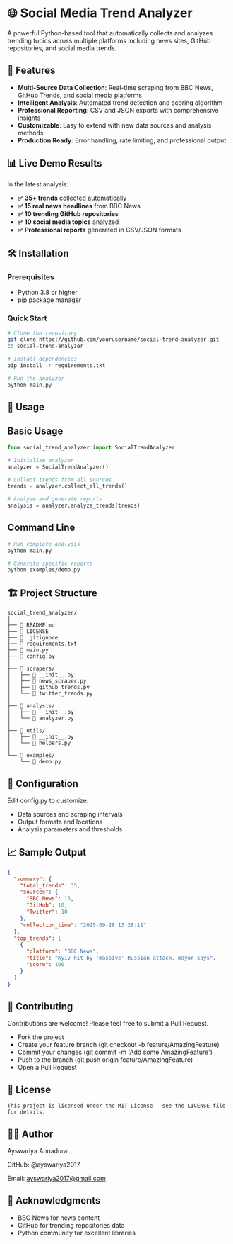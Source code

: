 # 🌐 Social Media Trend Analyzer

A powerful Python-based tool that automatically collects and analyzes trending topics across multiple platforms including news sites, GitHub repositories, and social media trends.

## 🚀 Features

- **Multi-Source Data Collection**: Real-time scraping from BBC News, GitHub Trends, and social media platforms
- **Intelligent Analysis**: Automated trend detection and scoring algorithm
- **Professional Reporting**: CSV and JSON exports with comprehensive insights
- **Customizable**: Easy to extend with new data sources and analysis methods
- **Production Ready**: Error handling, rate limiting, and professional output

## 📊 Live Demo Results

In the latest analysis:
- **✅ 35+ trends** collected automatically
- **✅ 15 real news headlines** from BBC News
- **✅ 10 trending GitHub repositories** 
- **✅ 10 social media topics** analyzed
- **✅ Professional reports** generated in CSV/JSON formats

## 🛠️ Installation

### Prerequisites
- Python 3.8 or higher
- pip package manager

### Quick Start
```bash
# Clone the repository
git clone https://github.com/yourusername/social-trend-analyzer.git
cd social-trend-analyzer

# Install dependencies
pip install -r requirements.txt

# Run the analyzer
python main.py
```
## 📖 Usage

## Basic Usage
```python
from social_trend_analyzer import SocialTrendAnalyzer

# Initialize analyzer
analyzer = SocialTrendAnalyzer()

# Collect trends from all sources
trends = analyzer.collect_all_trends()

# Analyze and generate reports
analysis = analyzer.analyze_trends(trends)
```
## Command Line
```bash
# Run complete analysis
python main.py

# Generate specific reports
python examples/demo.py
```
## 🏗️ Project Structure
```text
social_trend_analyzer/
│
├── 📄 README.md
├── 📄 LICENSE 
├── 📄 .gitignore
├── 📄 requirements.txt
├── 📄 main.py
├── 📄 config.py
│
├── 📁 scrapers/
│   ├── 📄 __init__.py
│   ├── 📄 news_scraper.py
│   ├── 📄 github_trends.py
│   └── 📄 twitter_trends.py
│
├── 📁 analysis/
│   ├── 📄 __init__.py
│   └── 📄 analyzer.py
│
├── 📁 utils/
│   ├── 📄 __init__.py
│   └── 📄 helpers.py
│
└── 📁 examples/
    └── 📄 demo.py
```
## 🔧 Configuration
Edit config.py to customize:

- Data sources and scraping intervals
- Output formats and locations
- Analysis parameters and thresholds

## 📈 Sample Output
```json
{
  "summary": {
    "total_trends": 35,
    "sources": {
      "BBC News": 15,
      "GitHub": 10,
      "Twitter": 10
    },
    "collection_time": "2025-09-28 13:28:11"
  },
  "top_trends": [
    {
      "platform": "BBC News",
      "title": "Kyiv hit by 'massive' Russian attack, mayor says",
      "score": 100
    }
  ]
}
```
## 🤝 Contributing
Contributions are welcome! Please feel free to submit a Pull Request.
- Fork the project
- Create your feature branch (git checkout -b feature/AmazingFeature)
- Commit your changes (git commit -m 'Add some AmazingFeature')
- Push to the branch (git push origin feature/AmazingFeature)
- Open a Pull Request

## 📄 License
```text
This project is licensed under the MIT License - see the LICENSE file for details.
```

## 👨‍💻 Author
Ayswariya Annadurai

GitHub: @ayswariya2017

Email: ayswariya2017@gmail.com

## 🙏 Acknowledgments

- BBC News for news content
- GitHub for trending repositories data
- Python community for excellent libraries